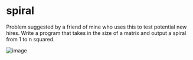 # spiral

Problem suggested by a friend of mine who uses this to test potential new hires. Write a program that takes in the size of a matrix and output a spiral from 1 to n squared.

![image](https://user-images.githubusercontent.com/20000918/111627653-a9158900-87c5-11eb-9720-66389d8ea907.png)

